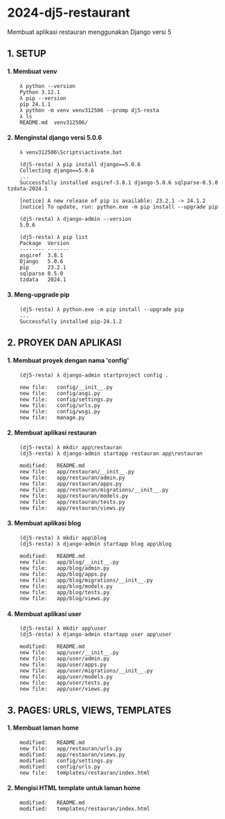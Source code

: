 # 2024-dj5-restaurant
Membuat aplikasi restauran menggunakan Django versi 5


## 1. SETUP


#### 1. Membuat venv

        λ python --version
        Python 3.12.1
        λ pip --version
        pip 24.1.1 
        λ python -m venv venv312506 --promp dj5-resta
        λ ls
        README.md  venv312506/


#### 2. Menginstal django versi 5.0.6

        λ venv312506\Scripts\activate.bat

        (dj5-resta) λ pip install django==5.0.6
        Collecting django==5.0.6
        ...
        Successfully installed asgiref-3.8.1 django-5.0.6 sqlparse-0.5.0 tzdata-2024.1

        [notice] A new release of pip is available: 23.2.1 -> 24.1.2
        [notice] To update, run: python.exe -m pip install --upgrade pip

        (dj5-resta) λ django-admin --version
        5.0.6

        (dj5-resta) λ pip list
        Package  Version
        -------- -------
        asgiref  3.8.1
        Django   5.0.6
        pip      23.2.1
        sqlparse 0.5.0
        tzdata   2024.1


#### 3. Meng-upgrade pip

        (dj5-resta) λ python.exe -m pip install --upgrade pip
        ...
        Successfully installed pip-24.1.2



## 2. PROYEK DAN APLIKASI


#### 1. Membuat proyek dengan nama 'config'

        (dj5-resta) λ django-admin startproject config .

        new file:   config/__init__.py
        new file:   config/asgi.py
        new file:   config/settings.py
        new file:   config/urls.py
        new file:   config/wsgi.py
        new file:   manage.py


#### 2. Membuat aplikasi restauran

        (dj5-resta) λ mkdir app\restauran
        (dj5-resta) λ django-admin startapp restauran app\restauran

        modified:   README.md
        new file:   app/restauran/__init__.py
        new file:   app/restauran/admin.py
        new file:   app/restauran/apps.py
        new file:   app/restauran/migrations/__init__.py
        new file:   app/restauran/models.py
        new file:   app/restauran/tests.py
        new file:   app/restauran/views.py


#### 3. Membuat aplikasi blog

        (dj5-resta) λ mkdir app\blog
        (dj5-resta) λ django-admin startapp blog app\blog

        modified:   README.md
        new file:   app/blog/__init__.py
        new file:   app/blog/admin.py
        new file:   app/blog/apps.py
        new file:   app/blog/migrations/__init__.py
        new file:   app/blog/models.py
        new file:   app/blog/tests.py
        new file:   app/blog/views.py


#### 4. Membuat aplikasi user

        (dj5-resta) λ mkdir app\user
        (dj5-resta) λ django-admin startapp user app\user

        modified:   README.md
        new file:   app/user/__init__.py
        new file:   app/user/admin.py
        new file:   app/user/apps.py
        new file:   app/user/migrations/__init__.py
        new file:   app/user/models.py
        new file:   app/user/tests.py
        new file:   app/user/views.py



## 3. PAGES: URLS, VIEWS, TEMPLATES


#### 1. Membuat laman home

        modified:   README.md
        new file:   app/restauran/urls.py
        modified:   app/restauran/views.py
        modified:   config/settings.py
        modified:   config/urls.py
        new file:   templates/restauran/index.html


#### 2. Mengisi HTML template untuk laman home

        modified:   README.md
        modified:   templates/restauran/index.html